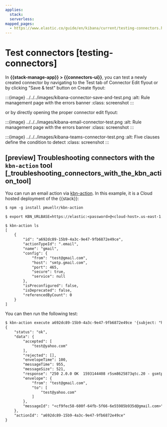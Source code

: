 ```yaml
---
applies:
  stack:
  serverless:
mapped_pages:
  - https://www.elastic.co/guide/en/kibana/current/testing-connectors.html
---
```


# Test connectors [testing-connectors]

In **{{stack-manage-app}} > {{connectors-ui}}**, you can test a newly created connector by navigating to the Test tab of Connector Edit flyout or by clicking "Save & test" button on Create flyout:

:::{image} ../../../images/kibana-connector-save-and-test.png
:alt: Rule management page with the errors banner
:class: screenshot
:::

or by directly opening the proper connector edit flyout:

:::{image} ../../../images/kibana-email-connector-test.png
:alt: Rule management page with the errors banner
:class: screenshot
:::

:::{image} ../../../images/kibana-teams-connector-test.png
:alt: Five clauses define the condition to detect
:class: screenshot
:::

## [preview] Troubleshooting connectors with the `kbn-action` tool [_troubleshooting_connectors_with_the_kbn_action_tool]

You can run an email action via [kbn-action](https://github.com/pmuellr/kbn-action). In this example, it is a Cloud hosted deployment of the {{stack}}:

```txt
$ npm -g install pmuellr/kbn-action

$ export KBN_URLBASE=https://elastic:<password>@<cloud-host>.us-east-1.aws.found.io:9243

$ kbn-action ls
[
    {
        "id": "a692dc89-15b9-4a3c-9e47-9fb6872e49ce",
        "actionTypeId": ".email",
        "name": "gmail",
        "config": {
            "from": "test@gmail.com",
            "host": "smtp.gmail.com",
            "port": 465,
            "secure": true,
            "service": null
        },
        "isPreconfigured": false,
        "isDeprecated": false,
        "referencedByCount": 0
    }
]
```

You can then run the following test:

```txt
$ kbn-action execute a692dc89-15b9-4a3c-9e47-9fb6872e49ce '{subject: "hallo", message: "hallo!", to:["test@yahoo.com"]}'
{
    "status": "ok",
    "data": {
        "accepted": [
            "test@yahoo.com"
        ],
        "rejected": [],
        "envelopeTime": 100,
        "messageTime": 955,
        "messageSize": 521,
        "response": "250 2.0.0 OK  1593144408 r5sm8625873qtc.20 - gsmtp",
        "envelope": {
            "from": "test@gmail.com",
            "to": [
                "test@yahoo.com"
            ]
        },
        "messageId": "<cf9fec58-600f-64fb-5f66-6e55985b935d@gmail.com>"
    },
    "actionId": "a692dc89-15b9-4a3c-9e47-9fb6872e49ce"
}
```

